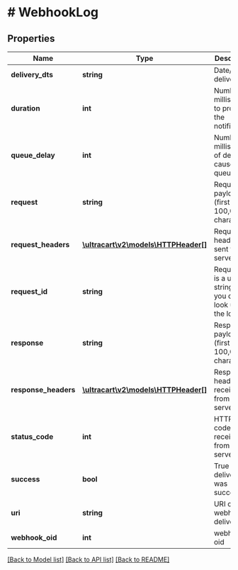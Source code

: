 # # WebhookLog

## Properties

Name | Type | Description | Notes
------------ | ------------- | ------------- | -------------
**delivery_dts** | **string** | Date/time of delivery | [optional]
**duration** | **int** | Number of milliseconds to process the notification | [optional]
**queue_delay** | **int** | Number of milliseconds of delay caused by queuing | [optional]
**request** | **string** | Request payload (first 100,000 characters) | [optional]
**request_headers** | [**\ultracart\v2\models\HTTPHeader[]**](HTTPHeader.md) | Request headers sent to the server | [optional]
**request_id** | **string** | Request id is a unique string that you can look up in the logs | [optional]
**response** | **string** | Response payload (first 100,000 characters) | [optional]
**response_headers** | [**\ultracart\v2\models\HTTPHeader[]**](HTTPHeader.md) | Response headers received from the server | [optional]
**status_code** | **int** | HTTP status code received from the server | [optional]
**success** | **bool** | True if the delivery was successful | [optional]
**uri** | **string** | URI of the webhook delivered to | [optional]
**webhook_oid** | **int** | webhook oid | [optional]

[[Back to Model list]](../../README.md#models) [[Back to API list]](../../README.md#endpoints) [[Back to README]](../../README.md)
